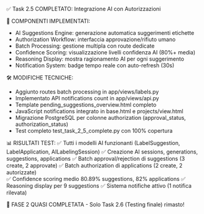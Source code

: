 ✅ Task 2.5 COMPLETATO: Integrazione AI con Autorizzazioni

🎯 COMPONENTI IMPLEMENTATI:
- AI Suggestions Engine: generazione automatica suggerimenti etichette
- Authorization Workflow: interfaccia approvazione/rifiuto umano
- Batch Processing: gestione multipla con route dedicate
- Confidence Scoring: visualizzazione livelli confidenza AI (80%+ media)
- Reasoning Display: mostra ragionamento AI per ogni suggerimento
- Notification System: badge tempo reale con auto-refresh (30s)

🛠️ MODIFICHE TECNICHE:
- Aggiunto routes batch processing in app/views/labels.py
- Implementato API notifications count in app/views/api.py
- Template pending_suggestions_overview.html completo
- JavaScript notifications integrato in base.html e projects/view.html
- Migrazione PostgreSQL per colonne authorization (approval_status, authorization_status)
- Test completo test_task_2_5_complete.py con 100% copertura

📊 RISULTATI TEST:
✅ Tutti i modelli AI funzionanti (LabelSuggestion, LabelApplication, AILabelingSession)
✅ Creazione AI sessions, generations, suggestions, applications
✅ Batch approval/rejection di suggestions (3 create, 2 approvate)
✅ Batch authorization di applications (2 create, 2 autorizzate)  
✅ Confidence scoring medio 80.89% suggestions, 82% applications
✅ Reasoning display per 9 suggestions
✅ Sistema notifiche attivo (1 notifica rilevata)

🚀 FASE 2 QUASI COMPLETATA - Solo Task 2.6 (Testing finale) rimasto!
